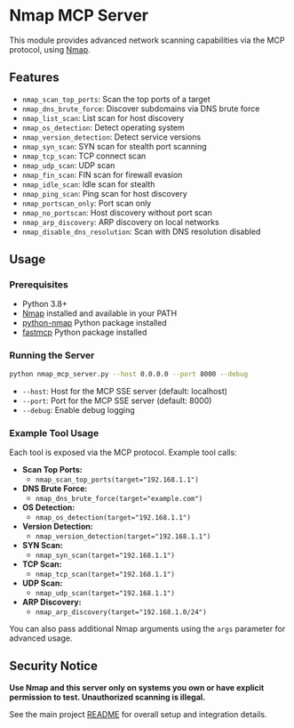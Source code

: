 # Nmap MCP Server

This module provides advanced network scanning capabilities via the MCP protocol, using [Nmap](https://nmap.org/).

## Features

- `nmap_scan_top_ports`: Scan the top ports of a target
- `nmap_dns_brute_force`: Discover subdomains via DNS brute force
- `nmap_list_scan`: List scan for host discovery
- `nmap_os_detection`: Detect operating system
- `nmap_version_detection`: Detect service versions
- `nmap_syn_scan`: SYN scan for stealth port scanning
- `nmap_tcp_scan`: TCP connect scan
- `nmap_udp_scan`: UDP scan
- `nmap_fin_scan`: FIN scan for firewall evasion
- `nmap_idle_scan`: Idle scan for stealth
- `nmap_ping_scan`: Ping scan for host discovery
- `nmap_portscan_only`: Port scan only
- `nmap_no_portscan`: Host discovery without port scan
- `nmap_arp_discovery`: ARP discovery on local networks
- `nmap_disable_dns_resolution`: Scan with DNS resolution disabled

## Usage

### Prerequisites
- Python 3.8+
- [Nmap](https://nmap.org/) installed and available in your PATH
- [python-nmap](https://pypi.org/project/python-nmap/) Python package installed
- [fastmcp](https://github.com/modelcontext/fastmcp) Python package installed

### Running the Server

```sh
python nmap_mcp_server.py --host 0.0.0.0 --port 8000 --debug
```

- `--host`: Host for the MCP SSE server (default: localhost)
- `--port`: Port for the MCP SSE server (default: 8000)
- `--debug`: Enable debug logging

### Example Tool Usage

Each tool is exposed via the MCP protocol. Example tool calls:

- **Scan Top Ports:**
  - `nmap_scan_top_ports(target="192.168.1.1")`
- **DNS Brute Force:**
  - `nmap_dns_brute_force(target="example.com")`
- **OS Detection:**
  - `nmap_os_detection(target="192.168.1.1")`
- **Version Detection:**
  - `nmap_version_detection(target="192.168.1.1")`
- **SYN Scan:**
  - `nmap_syn_scan(target="192.168.1.1")`
- **TCP Scan:**
  - `nmap_tcp_scan(target="192.168.1.1")`
- **UDP Scan:**
  - `nmap_udp_scan(target="192.168.1.1")`
- **ARP Discovery:**
  - `nmap_arp_discovery(target="192.168.1.0/24")`

You can also pass additional Nmap arguments using the `args` parameter for advanced usage.

## Security Notice

**Use Nmap and this server only on systems you own or have explicit permission to test. Unauthorized scanning is illegal.**

See the main project [README](../../../README.md) for overall setup and integration details.